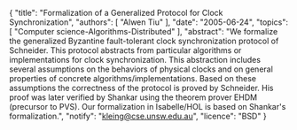 {
    "title": "Formalization of a Generalized Protocol for Clock Synchronization",
    "authors": [
        "Alwen Tiu"
    ],
    "date": "2005-06-24",
    "topics": [
        "Computer science-Algorithms-Distributed"
    ],
    "abstract": "We formalize the generalized Byzantine fault-tolerant clock synchronization protocol of Schneider. This protocol abstracts from particular algorithms or implementations for clock synchronization. This abstraction includes several assumptions on the behaviors of physical clocks and on general properties of concrete algorithms/implementations. Based on these assumptions the correctness of the protocol is proved by Schneider. His proof was later verified by Shankar using the theorem prover EHDM (precursor to PVS). Our formalization in Isabelle/HOL is based on Shankar's formalization.",
    "notify": "kleing@cse.unsw.edu.au",
    "licence": "BSD"
}